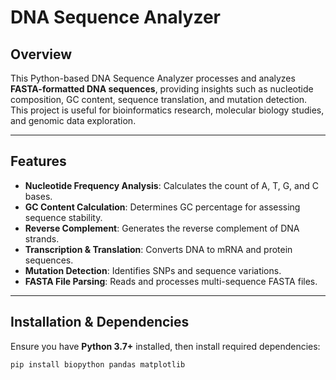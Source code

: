 # DNA Sequence Analyzer

## Overview
This Python-based DNA Sequence Analyzer processes and analyzes **FASTA-formatted DNA sequences**, providing insights such as nucleotide composition, GC content, sequence translation, and mutation detection. This project is useful for bioinformatics research, molecular biology studies, and genomic data exploration.

---

## Features
- **Nucleotide Frequency Analysis**: Calculates the count of A, T, G, and C bases.
- **GC Content Calculation**: Determines GC percentage for assessing sequence stability.
- **Reverse Complement**: Generates the reverse complement of DNA strands.
- **Transcription & Translation**: Converts DNA to mRNA and protein sequences.
- **Mutation Detection**: Identifies SNPs and sequence variations.
- **FASTA File Parsing**: Reads and processes multi-sequence FASTA files.

---

## Installation & Dependencies
Ensure you have **Python 3.7+** installed, then install required dependencies:

```bash
pip install biopython pandas matplotlib
